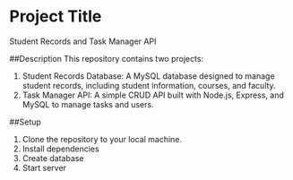 # Project Title

Student Records and Task Manager API

##Description
This repository contains two projects:
1. Student Records Database: A MySQL database designed to manage student records, including student information, courses, and faculty.
2. Task Manager API: A simple CRUD API built with Node.js, Express, and MySQL to manage tasks and users.
   
##Setup
1. Clone the repository to your local machine.
2. Install dependencies
3. Create database
4. Start server

